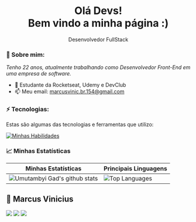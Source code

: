 <h1 align='center'>
  Olá Devs!
  <br/>
  Bem vindo a minha página :)
</h1>

<p align='center'>
  Desenvolvedor FullStack
</p>

### 📌 Sobre mim:

<p>
  <em>
    Tenho 22 anos, atualmente trabalhando como Desenvolvedor Front-End em uma empresa de software.
  </em>
</p>

- 🚀 Estudante da Rocketseat, Udemy e DevClub
- 📫 Meu email: marcusvinic.br.154@gmail.com

### ⚡ Tecnologias:

Estas são algumas das tecnologias e ferramentas que utilizo:

[![Minhas Habilidades](https://skillicons.dev/icons?i=html,css,js,ts,react,nextjs,styledcomponents,sass,docker,nodejs,firebase,mongodb
)](https://skillicons.dev)

### 📈 Minhas Estatísticas

| Minhas Estatísticas                                                                                                                                                            | Principais Linguagens                                                                                                                                                                     |
| ------------------------------------------------------------------------------------------------------------------------------------------------------------------------ | ---------------------------------------------------------------------------------------------------------------------------------------------------------------------------------- |
| ![Umutambyi Gad's github stats](https://github-readme-stats.vercel.app/api?username=marcusvinic2&show_icons=true&hide_border=true&count_private=true&theme=jolly) | ![Top Languages](https://github-readme-stats.vercel.app/api/top-langs/?username=marcusvinic2&langs_count=10&count_private=true&hide_border=true&theme=jolly&layout=compact) |

## 🔰 Marcus Vinicius
<div>
  <a href="https://instagram.com/mmarcus.silva" target="_blank"><img src="https://img.shields.io/badge/-Instagram-%23E4405F?style=for-the-badge&logo=instagram&logoColor=white" target="_blank"></a>
  <a href = "mailto:marcusvinic.br.154@gmail.com"><img src="https://img.shields.io/badge/Gmail-D14836?style=for-the-badge&logo=gmail&logoColor=white" target="_blank"></a>
  <a href="https://www.linkedin.com/in/marcusvinc" target="_blank"><img src="https://img.shields.io/badge/-LinkedIn-%230077B5?style=for-the-badge&logo=linkedin&logoColor=white" target="_blank"></a>
</div>


